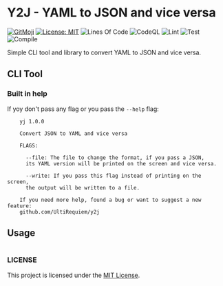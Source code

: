 # Y2J - YAML to JSON and vice versa

[![GitMoji](https://img.shields.io/badge/Gitmoji-%F0%9F%8E%A8%20-FFDD67.svg)](https://gitmoji.dev)
[![License: MIT](https://img.shields.io/badge/License-MIT-blue.svg)](https://opensource.org/licenses/MIT)
![Lines Of Code](https://img.shields.io/tokei/lines/github.com/UltiRequiem/y2j?color=blue&label=Total%20Lines)
![CodeQL](https://github.com/UltiRequiem/y2j/workflows/CodeQL/badge.svg)
![Lint](https://github.com/UltiRequiem/y2j/workflows/Lint/badge.svg)
![Test](https://github.com/UltiRequiem/y2j/workflows/Tests/badge.svg)
![Compile](https://github.com/UltiRequiem/y2j/workflows/Tests/badge.svg)

Simple CLI tool and library to convert YAML to JSON and vice versa.

## CLI Tool

### Built in help

If yoy don't pass any flag or you pass the `--help` flag:

```
    yj 1.0.0

    Convert JSON to YAML and vice versa

    FLAGS:

      --file: The file to change the format, if you pass a JSON,
      its YAML version will be printed on the screen and vice versa.

      --write: If you pass this flag instead of printing on the screen,
      the output will be written to a file.

    If you need more help, found a bug or want to suggest a new feature:
    github.com/UltiRequiem/y2j

```

## Usage

```typescript

```

### LICENSE

This project is licensed under the [MIT License](./LICENSE.md).
